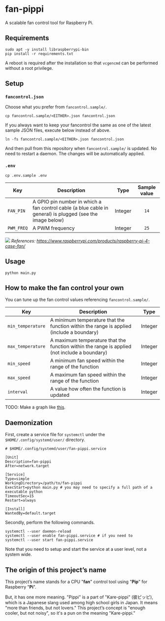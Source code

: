 # fan-pippi
A scalable fan control tool for Raspberry Pi.



## Requirements

```shell
sudo apt -y install libraspberrypi-bin
pip install -r requirements.txt
```

A reboot is required after the installation so that `vcgencmd` can be performed without a root privilege.



## Setup
### `fancontrol.json`
Choose what you prefer from `fancontrol.sample/`.

```shell
cp fancontrol.sample/<EITHER>.json fancontrol.json
```

If you always want to keep your fancontrol the same as one of the latest sample JSON files, execute below instead of above.

```shell
ln -fs fancontrol.sample/<EITHER>.json fancontrol.json
```

And then pull from this repository when `fancontrol.sample/` is updated. No need to restart a daemon. The changes will be automatically applied.

### `.env`

```shell
cp .env.sample .env
```

| Key        | Description                                                                                               | Type    | Sample value |
| ---------- | --------------------------------------------------------------------------------------------------------- | ------- | :----------: |
| `FAN_PIN`  | A GPIO pin number in which a fan control cable (a blue cable in general) is plugged (see the image below) | Integer | `14`         |
| `PWM_FREQ` | A PWM frequency                                                                                           | Integer | `25`         |

![](https://prismic-io.s3.amazonaws.com/rpf-products/3495afb8-59f5-4972-86df-cd292b234745_Case+Fan+Instructional+diagram.png)
_References: https://www.raspberrypi.com/products/raspberry-pi-4-case-fan/_



## Usage

```shell
python main.py
```



## How to make the fan control your own
You can tune up the fan control values referencing `fancontrol.sample/`.

| Key               | Description                                                                                  | Type    |
| ----------------- | -------------------------------------------------------------------------------------------- | ------- |
| `min_temperature` | A minimum temperature that the function within the range is applied (include a boundary)     | Integer |
| `max_temperature` | A maximum temperature that the function within the range is applied (not include a boundary) | Integer |
| `min_speed`       | A minimum fan speed within the range of the function                                         | Integer |
| `max_speed`       | A maximum fan speed within the range of the function                                         | Integer |
| `interval`        | A value how often the function is updated                                                    | Integer |

TODO: Make a graph like [this](https://www.google.com/search?q=cpu+fan+control&tbm=isch#imgrc=uiX82SZ311m20M).



## Daemonization
First, create a service file for `systemctl` under the `$HOME/.config/systemd/user/` directory.

```shell
# $HOME/.config/systemd/user/fan-pippi.service

[Unit]
Description=fan-pippi
After=network.target

[Service]
Type=simple
WorkingDirectory=/path/to/fan-pippi
ExecStart=python main.py # you may need to specify a full path of a executable python
TimeoutSec=15
Restart=always

[Install]
WantedBy=default.target
```

Secondly, perform the following commands.

```shell
systemctl --user daemon-reload
systemctl --user enable fan-pippi.service # if you need to
systemctl --user start fan-pippi.service
```

Note that you need to setup and start the service at a user level, not a system wide.



## The origin of this project’s name
This project’s name stands for a CPU "**fan**" control tool using "**Pip**" for Raspberry "**Pi**".

But, it has one more meaning. "Pippi" is a part of "Kare-pippi" (彼ピッピ), which is a Japanese slang used among high school girls in Japan. It means "more than friends, but not lovers." This project’s concept is "enough cooler, but not noisy", so it's a pun on the meaning "Kare-pippi."
